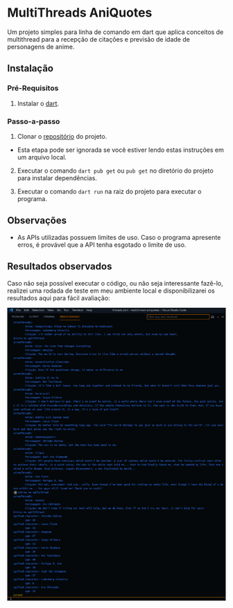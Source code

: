 # MultiThreads AniQuotes

Um projeto simples para linha de comando em dart que aplica conceitos de multithread para a recepção de citações e previsão de idade de personagens de anime.

## Instalação

### Pré-Requisitos

1. Instalar o [dart](https://dart.dev/get-dart#install).

### Passo-a-passo

1. Clonar o [repositório](https://github.com/h80r/multithread-aniquotes) do projeto.
  - Esta etapa pode ser ignorada se você estiver lendo estas instruções em um arquivo local.

2. Executar o comando `dart pub get` ou `pub get` no diretório do projeto para instalar dependências.

3. Executar o comando `dart run` na raiz do projeto para executar o programa.

## Observações

- As APIs utilizadas possuem limites de uso. Caso o programa apresente erros, é provável que a API tenha esgotado o limite de uso.

## Resultados observados

Caso não seja possível executar o código, ou não seja interessante fazê-lo, realizei uma rodada de teste em meu ambiente local e disponibilizarei os resultados aqui para fácil avaliação:

![resultados](./resultados.png)
